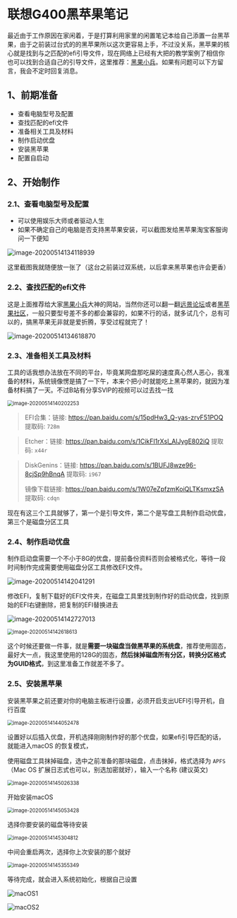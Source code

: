 # 联想G400黑苹果笔记

​		最近由于工作原因在家闲着，于是打算利用家里的闲置笔记本给自己添置一台黑苹果，由于之前装过台式的的黑苹果所以这次更容易上手，不过没关系，黑苹果的核心就是找到与之匹配的efi引导文件，现在网络上已经有大把的教学案例了相信你也可以找到合适自己的引导文件，这里推荐：[黑果小兵](https://blog.daliansky.net/Hackintosh-long-term-maintenance-model-checklist.html)。如果有问题可以下方留言，我会不定时回复消息。

## 1、前期准备

- 查看电脑型号及配置
- 查找匹配的efi文件
- 准备相关工具及材料
- 制作启动优盘
- 安装黑苹果
- 配置自启动

## 2、开始制作

### 2.1、查看电脑型号及配置

- 可以使用娱乐大师或者驱动人生
- 如果不确定自己的电脑是否支持黑苹果安装，可以截图发给黑苹果淘宝客服询问一下便知

![image-20200514134118939](Untitled.assets/image-20200514134118939.png)

这里截图我就随便放一张了（这台之前装过双系统，以后拿来黑苹果也许会更香）



### 2.2、查找匹配的efi文件

这是上面推荐给大家[黑果小兵](https://blog.daliansky.net/Hackintosh-long-term-maintenance-model-checklist.html)大神的网站，当然你还可以翻一翻[远景论坛](http://bbs.pcbeta.com/)或者[黑苹果社区](https://osx.cx/tag/%E9%BB%91%E8%8B%B9%E6%9E%9C/)，一般只要型号差不多的都会兼容的，如果不行的话，就多试几个，总有可以的，搞黑苹果无非就是爱折腾，享受过程就完了！

![image-20200514134618870](Untitled.assets/image-20200514134618870.png)



### 2.3、准备相关工具及材料

工具的话我想办法放在不同的平台，毕竟某网盘那吃屎的速度真心然人恶心，我准备的材料，系统镜像愣是搞了一下午，本来个把小时就能吃上黑苹果的，就因为准备材料搞了一天。不过B站有分享SVIP的视频可以过去找一找

<img src="Untitled.assets/image-20200514140202253.png" alt="image-20200514140202253" style="zoom:80%;" />

> EFI合集：链接: https://pan.baidu.com/s/15pdHw3_Q-yas-zrvF51POQ 提取码: `728m`

> Etcher：链接: https://pan.baidu.com/s/1CikFI1rXsl_AlJygE802iQ 提取码: `x44r`

> DiskGenins：链接: https://pan.baidu.com/s/1BUFJ8wze96-8cjSp9hBnqA 提取码: `i967`
>
> 镜像下载链接: https://pan.baidu.com/s/1W07eZpfzmKoiQLTKsmxzSA 提取码: `cdqn`

现在有这三个工具就够了，第一个是引导文件，第二个是写盘工具制作启动优盘，第三个是磁盘分区工具



### 2.4、制作启动优盘

制作启动盘需要一个不小于8G的优盘，提前备份资料否则会被格式化，等待一段时间制作完成需要使用磁盘分区工具修改EFI文件。

![image-20200514142041291](Untitled.assets/image-20200514142041291.png)



修改EFI，复制下载好的EFI文件夹，在磁盘工具里找到制作好的启动优盘，找到原始的EFI右键删除，把复制的EFI替换进去

![image-20200514142727013](Untitled.assets/image-20200514142727013.png)

<img src="Untitled.assets/image-20200514142618613.png" alt="image-20200514142618613" style="zoom:80%;" />



这个时候还要做一件事，就是**需要一块磁盘当做黑苹果的系统盘**，推荐使用固态，最好大一点，我这里使用的128G的固态，**然后抹掉磁盘所有分区，转换分区格式为GUID格式**，到这里准备工作就差不多了。



### 2.5、安装黑苹果

安装黑苹果之前还要对你的电脑主板进行设置，必须开启支出UEFI引导开机，自行百度

<img src="Untitled.assets/image-20200514144052478.png" alt="image-20200514144052478" style="zoom:80%;" />



设置好以后插入优盘，开机选择刚刚制作好的那个优盘，如果efi引导匹配的话，就能进入macOS 的恢复模式，

使用磁盘工具抹掉磁盘，选中之前准备的那块磁盘，点击抹掉，格式选择为 `APFS`（Mac OS 扩展日志式也可以，别选加密就好），输入一个名称 (建议英文)

<img src="Untitled.assets/image-20200514145026338.png" alt="image-20200514145026338" style="zoom:80%;" />



开始安装macOS

<img src="Untitled.assets/image-20200514145053428.png" alt="image-20200514145053428" style="zoom:80%;" />



选择你要安装的磁盘等待安装

<img src="Untitled.assets/image-20200514145304812.png" alt="image-20200514145304812" style="zoom:80%;" />



中间会重启两次，选择你上次安装的那个就好

<img src="Untitled.assets/image-20200514145355349.png" alt="image-20200514145355349" style="zoom:80%;" />



等待完成，就会进入系统初始化，根据自己设置

![macOS1](Untitled.assets/macOS1.png)



![macOS2](Untitled.assets/macOS2.png)















